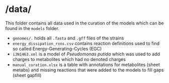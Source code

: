 # /data/

This folder contains all data used in the curation of the models which can be found in the `models` folder.

- `genomes/.` holds all `.fasta` and `.gff` files of the strains
- `energy_dissipation_rxns.csv` contains reaction definitions used to find so called Energy-Generating-Cycles (EGC)
- `iJN1463.xml` is a model of *Pseudomonas putida* which was used to add charges to metabolites which had no denoted charges
- `manual_curation.xlsx` is a table with annotations for metabolites (sheet metabs) and missing reactions that were added to the models to fill gaps (sheet gapfill)
